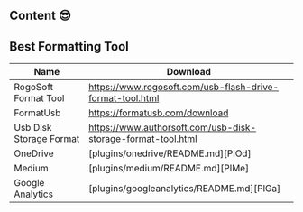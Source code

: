 ## Content 😎
 
 ## Best Formatting Tool

| Name | Download |
| ------ | ------ |
| RogoSoft Format Tool | https://www.rogosoft.com/usb-flash-drive-format-tool.html
| FormatUsb | https://formatusb.com/download
| Usb Disk Storage Format | https://www.authorsoft.com/usb-disk-storage-format-tool.html
| OneDrive | [plugins/onedrive/README.md][PlOd] |
| Medium | [plugins/medium/README.md][PlMe] |
| Google Analytics | [plugins/googleanalytics/README.md][PlGa] |


